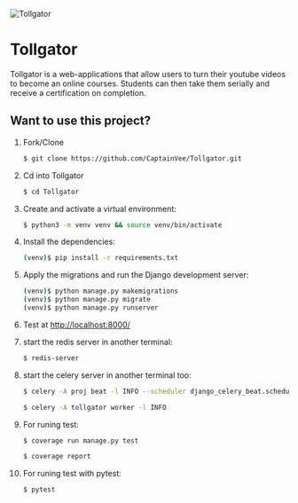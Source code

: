 ![Tollgator](https://socialify.git.ci/captainvee/Tollgator/image?description=1&descriptionEditable=Turn%20your%20youtube%20playlist%20into%20an%20online%20course&font=Source%20Code%20Pro&language=1&pattern=Brick%20Wall&theme=Dark)

# Tollgator

Tollgator is a web-applications that allow users to turn their youtube videos to become an online courses. Students can then take them serially and receive a certification on completion.

## Want to use this project?

1. Fork/Clone

   ```sh
   $ git clone https://github.com/CaptainVee/Tollgator.git
   ```

1. Cd into Tollgator
   ```sh
   $ cd Tollgator
   ```
1. Create and activate a virtual environment:

   ```sh
   $ python3 -m venv venv && source venv/bin/activate
   ```

1. Install the dependencies:

   ```sh
   (venv)$ pip install -r requirements.txt
   ```

1. Apply the migrations and run the Django development server:

   ```sh
   (venv)$ python manage.py makemigrations
   (venv)$ python manage.py migrate
   (venv)$ python manage.py runserver
   ```

1. Test at [http://localhost:8000/](http://localhost:8000/)

1. start the redis server in another terminal:

   ```sh
   $ redis-server
   ```

1. start the celery server in another terminal too:

   ```sh
   $ celery -A proj beat -l INFO --scheduler django_celery_beat.schedulers:DatabaseScheduler

   $ celery -A tollgator worker -l INFO
   ```

1. For runing test:

   ```sh
   $ coverage run manage.py test

   $ coverage report
   ```

1. For runing test with pytest:

   ```sh
   $ pytest
   ```

